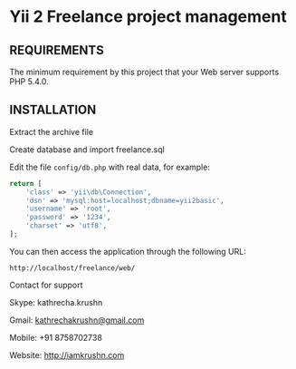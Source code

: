 Yii 2 Freelance project management 
============================

REQUIREMENTS
------------

The minimum requirement by this project that your Web server supports PHP 5.4.0.


INSTALLATION
------------

Extract the archive file 

Create database and import freelance.sql 

Edit the file `config/db.php` with real data, for example:

```php
return [
    'class' => 'yii\db\Connection',
    'dsn' => 'mysql:host=localhost;dbname=yii2basic',
    'username' => 'root',
    'password' => '1234',
    'charset' => 'utf8',
];
```

You can then access the application through the following URL:

~~~
http://localhost/freelance/web/
~~~


Contact for support 

Skype: kathrecha.krushn

Gmail: kathrechakrushn@gmail.com

Mobile: +91 8758702738

Website: http://iamkrushn.com



